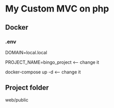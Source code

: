 # My Custom MVC on php 
## Docker
### .env

DOMAIN=local.local

PROJECT_NAME=bingo_project <-- change it

docker-compose up -d <-- change it

## Project folder
web/public